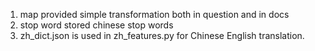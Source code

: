 1. map provided simple transformation both in question and in docs
2. stop word stored chinese stop words
3. zh\_dict.json is used in zh\_features.py for Chinese English translation.


